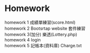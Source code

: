 # Homework

homework 1 成績單練習(score.html) <br>
homework 2 Bootsrtap website 套件練習 <br>
homework 3(加分) 樂透(Lottery.php) <br>
homework 4  login <br>
homework 5 記帳本(資料庫) Charge.txt <br>

